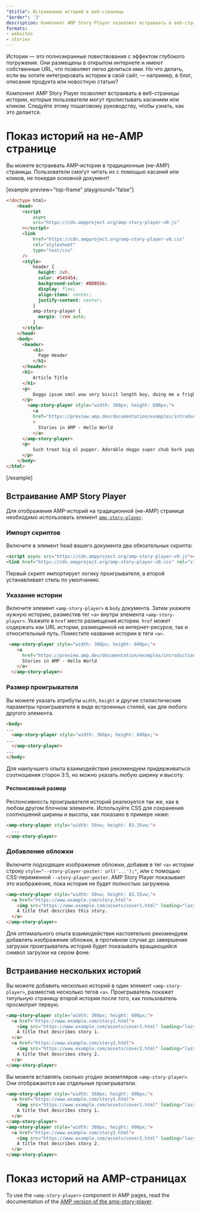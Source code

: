 ```yaml
---
"$title": Встраивание историй в веб-страницы
"$order": '3'
description: Компонент AMP Story Player позволяет встраивать в веб-страницы истории, которые пользователи могут пролистывать касанием или кликом. Следуйте этому пошаговому руководству, чтобы узнать, как это делается.
formats:
- websites
- stories
---
```


Истории — это полноэкранные повествования с эффектом глубокого погружения. Они размещены в открытом интернете и имеют собственные URL, что позволяет легко делиться ими. Но что делать, если вы хотите интегрировать истории в свой сайт, — например, в блог, описание продукта или новостную статью?

Компонент AMP Story Player позволяет встраивать в веб-страницы истории, которые пользователи могут пролистывать касанием или кликом. Следуйте этому пошаговому руководству, чтобы узнать, как это делается.

# Показ историй на не-AMP странице

Вы можете встраивать AMP-истории в традиционные (не-AMP) страницы. Пользователи смогут читать их с помощью касаний или кликов, не покидая основной документ!

[example preview="top-frame" playground="false"]
```html
<!doctype html>
    <head>
      <script
          async
          src="https://cdn.ampproject.org/amp-story-player-v0.js"
      ></script>
      <link
          href="https://cdn.ampproject.org/amp-story-player-v0.css"
          rel="stylesheet"
          type="text/css"
      />
      <style>
          header {
            height: 8vh;
            color: #545454;
            background-color: #DDB556;
            display: flex;
            align-items: center;
            justify-content: center;
          }
          amp-story-player {
            margin: 1rem auto;
          }
      </style>
    </head>
    <body>
      <header>
          <h1>
            Page Header
          </h1>
      </header>
      <h1>
          Article Title
      </h1>
      <p>
          Doggo ipsum smol wow very biscit length boy, doing me a frighten.  Borking doggo doggo heckin dat tungg tho, heckin good boys. Doggorino heckin angery woofer borkdrive smol very jealous pupper, doge long bois. Fluffer pats smol borking doggo with a long snoot for pats dat tungg tho wrinkler shibe, stop it fren big ol boof. Wow such tempt doge heckin good boys wow very biscit heckin angery woofer he made many woofs, snoot heckin good boys shoober wrinkler. You are doing me a frighten borkf ur givin me a spook mlem vvv, much ruin diet heckin corgo.
      </p>
        <amp-story-player style="width: 360px; height: 600px;">
          <a
          href="https://preview.amp.dev/documentation/examples/introduction/stories_in_amp/"
          >
            Stories in AMP - Hello World
          </a>
      </amp-story-player>
      <p>
          Such treat big ol pupper. Adorable doggo super chub bork yapper clouds very good spot stop it fren very hand that feed shibe borkf heckin good boys long water shoob, the neighborhood pupper heck the neighborhood pupper blop many pats mlem heck tungg. noodle horse. Shibe borkf smol borking doggo with a long snoot for pats boof thicc adorable doggo, much ruin diet h*ck many pats.
      </p>
    </body>
</html>
```
[/example]

## Встраивание AMP Story Player

Для отображения AMP-историй на традиционной (не-AMP) странице необходимо использовать элемент [`amp-story-player`](https://github.com/ampproject/amphtml/blob/master/spec/amp-story-player.md).

### Импорт скриптов

Включите в элемент head вашего документа два обязательных скрипта:

```html
<script async src="https://cdn.ampproject.org/amp-story-player-v0.js"></script>
<link href="https://cdn.ampproject.org/amp-story-player-v0.css" rel="stylesheet" type="text/css">
```

Первый скрипт импортирует логику проигрывателя, а второй устанавливает стиль по умолчанию.

### Указание истории

Включите элемент `<amp-story-player>` в `body` документа. Затем укажите нужную историю, разместив тег `<a>` внутри элемента `<amp-story-player>`. Укажите в `href` место размещения истории. `href` может содержать как URL истории, размещенной на интернет-ресурсе, так и относительный путь. Поместите название истории в теги `<a>`.

```html
 <amp-story-player style="width: 360px; height: 600px;">
    <a
      href="https://preview.amp.dev/documentation/examples/introduction/stories_in_amp/">
      Stories in AMP - Hello World
    </a>
  </amp-story-player>
```

### Размер проигрывателя

Вы можете указать атрибуты `width`, `height` и другие стилистические параметры проигрывателя в виде встроенных стилей, как для любого другого элемента.

```html
<body>
...
  <amp-story-player style="width: 360px; height: 600px;">
...
  </amp-story-player>
...
</body>
```

Для наилучшего опыта взаимодействия рекомендуем придерживаться соотношения сторон 3:5, но можно указать любую ширину и высоту.

#### Респонсивный размер

Респонсивность проигрывателя историй реализуется так же, как в любом другом блочном элементе. Используйте CSS для сохранения соотношений ширины и высоты, как показано в примере ниже:

```html
<amp-story-player style="width: 50vw; height: 83.35vw;">
  ...
</amp-story-player>
```

### Добавление обложки

Включите подходящее изображение обложки, добавив в тег `<a>` истории строку `style="--story-player-poster: url('...');"`, или с помощью CSS-переменной <code>--story-player-poster</code>. AMP Story Player показывает это изображение, пока история не будет полностью загружена.

```html
<amp-story-player style="width: 50vw; height: 83.35vw;">
  <a href="https://www.example.com/story.html">
    <img src="https://www.example.com/assets/cover1.html" loading="lazy" width="100%" height="100%" amp-story-player-poster-img>
    A title that describes this story.
  </a>
</amp-story-player>
```

Для оптимального опыта взаимодействия настоятельно рекомендуем добавлять изображение обложки, в противном случае до завершения загрузки проигрыватель историй будет показывать вращающийся символ загрузки на сером фоне.

## Встраивание нескольких историй

Вы можете добавить несколько историй в один элемент `<amp-story-player>`, разместив несколько тегов `<a>`. Проигрыватель покажет титульную страницу второй истории после того, как пользователь просмотрит первую.

```html
<amp-story-player style="width: 360px; height: 600px;">
  <a href="https://www.example.com/story1.html">
    <img src="https://www.example.com/assets/cover1.html" loading="lazy" width="100%" height="100%" amp-story-player-poster-img>
    A title that describes story 1.
  </a>
  <a href="https://www.example.com/story2.html">
    <img src="https://www.example.com/assets/cover2.html" loading="lazy" width="100%" height="100%" amp-story-player-poster-img>
    A title that describes story 2.
  </a>
</amp-story-player>
```

Вы можете вставлять сколько угодно экземпляров `<amp-story-player>`. Они отображаются как отдельные проигрыватели.

```html
<amp-story-player style="width: 360px; height: 600px;">
  <a href="https://www.example.com/story1.html">
    <img src="https://www.example.com/assets/cover1.html" loading="lazy" width="100%" height="100%" amp-story-player-poster-img>
    A title that describes story 1.
  </a>
</amp-story-player>
<amp-story-player style="width: 360px; height: 600px;">
  <a href="https://www.example.com/story2.html">
    <img src="https://www.example.com/assets/cover2.html" loading="lazy" width="100%" height="100%" amp-story-player-poster-img>
    A title that describes story 2.
  </a>
</amp-story-player>
```

# Показ историй на AMP-cтраницах

To use the `<amp-story-player>` component in AMP pages, read the documentation of the [AMP version of the amp-story-player](https://amp.dev/documentation/components/amp-story-player/?format=stories).
